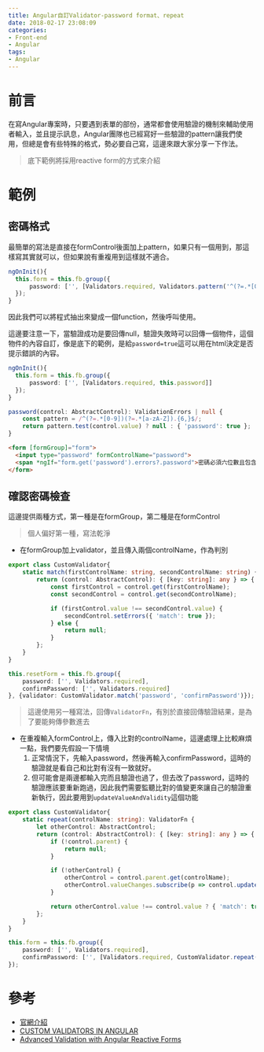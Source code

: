 ```yaml
---
title: Angular自訂Validator-password format、repeat
date: 2018-02-17 23:08:09
categories:
- Front-end
- Angular
tags:
- Angular
---
```


# 前言

在寫Angular專案時，只要遇到表單的部份，通常都會使用驗證的機制來輔助使用者輸入，並且提示訊息，Angular團隊也已經寫好一些驗證的pattern讓我們使用，但總是會有些特殊的格式，勢必要自己寫，這邊來跟大家分享一下作法。

> 底下範例將採用reactive form的方式來介紹

# 範例

## 密碼格式

最簡單的寫法是直接在formControl後面加上pattern，如果只有一個用到，那這樣寫其實就可以，但如果說有重複用到這樣就不適合。

```typescript
ngOnInit(){
  this.form = this.fb.group({
      password: ['', [Validators.required, Validators.pattern('^(?=.*[0-9])(?=.*[a-zA-Z]).{6,}$')]]
  });
}
```

因此我們可以將程式抽出來變成一個function，然後呼叫使用。

這邊要注意一下，當驗證成功是要回傳null，驗證失敗時可以回傳一個物件，這個物件的內容自訂，像是底下的範例，是給`password=true`這可以用在html決定是否提示錯誤的內容。

```typescript
ngOnInit(){
  this.form = this.fb.group({
      password: ['', [Validators.required, this.password]]
  });
}

password(control: AbstractControl): ValidationErrors | null {
	const pattern = /^(?=.*[0-9])(?=.*[a-zA-Z]).{6,}$/;
	return pattern.test(control.value) ? null : { 'password': true };
}
```

```html
<form [formGroup]="form">
  <input type="password" formControlName="password">
  <span *ngIf="form.get('password').errors?.password">密碼必須六位數且包含英數字。</span>
</form>
```

## 確認密碼檢查

這邊提供兩種方式，第一種是在formGroup，第二種是在formControl

> 個人偏好第一種，寫法乾淨

* 在formGroup加上validator，並且傳入兩個controlName，作為判別

```typescript
export class CustomValidator{
    static match(firstControlName: string, secondControlName: string) {
        return (control: AbstractControl): { [key: string]: any } => {
            const firstControl = control.get(firstControlName);
            const secondControl = control.get(secondControlName);

            if (firstControl.value !== secondControl.value) {
                secondControl.setErrors({ 'match': true });
            } else {
                return null;
            }
        };
    }
}

this.resetForm = this.fb.group({
	password: ['', Validators.required],
	confirmPassword: ['', Validators.required]
}, {validator: CustomValidator.match('password', 'confirmPassword')});
```

> 這邊使用另一種寫法，回傳`ValidatorFn`，有別於直接回傳驗證結果，是為了要能夠傳參數進去

* 在重複輸入formControl上，傳入比對的controlName，這邊處理上比較麻煩一點，我們要先假設一下情境
  1. 正常情況下，先輸入password，然後再輸入confirmPassword，這時的驗證就是看自己和比對有沒有一致就好。
  2. 但可能會是兩邊都輸入完而且驗證也過了，但去改了password，這時的驗證應該要重新跑過，因此我們需要監聽比對的值變更來讓自己的驗證重新執行，因此要用到`updateValueAndValidity`這個功能

```typescript
export class CustomValidator{
    static repeat(controlName: string): ValidatorFn {
        let otherControl: AbstractControl;
        return (control: AbstractControl): { [key: string]: any } => {
            if (!control.parent) {
                return null;
            }

            if (!otherControl) {
                otherControl = control.parent.get(controlName);
                otherControl.valueChanges.subscribe(p => control.updateValueAndValidity());
            }

            return otherControl.value !== control.value ? { 'match': true } : null;
        };
    }
}

this.form = this.fb.group({
	password: ['', Validators.required],
	confirmPassword: ['', [Validators.required, CustomValidator.repeat('password')]]
});
```

# 參考

* [官網介紹](https://angular.io/guide/form-validation)
* [CUSTOM VALIDATORS IN ANGULAR](https://blog.thoughtram.io/angular/2016/03/14/custom-validators-in-angular-2.html)
* [Advanced Validation with Angular Reactive Forms](https://medium.com/@amcdnl/advanced-validation-with-angular-reactive-forms-2929759bf6e3)

